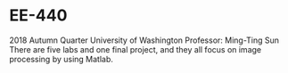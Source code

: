 # EE-440
2018 Autumn Quarter University of Washington
Professor: Ming-Ting Sun
There are five labs and one final project, and they all focus on image processing by using Matlab.
